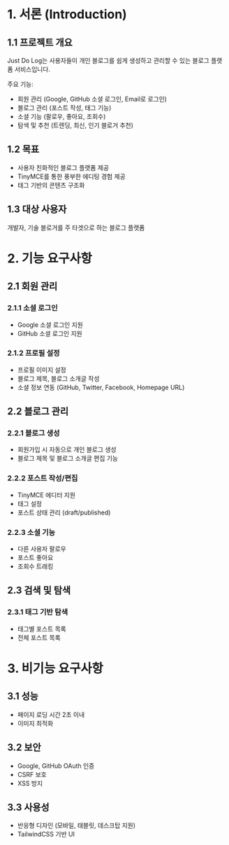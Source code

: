 # 1. 서론 (Introduction)
## 1.1 프로젝트 개요
Just Do Log는 사용자들이 개인 블로그를 쉽게 생성하고 관리할 수 있는 블로그 플랫폼 서비스입니다.

주요 기능: 
- 회원 관리 (Google, GitHub 소셜 로그인, Email로 로그인)
- 블로그 관리 (포스트 작성, 태그 기능)
- 소셜 기능 (팔로우, 좋아요, 조회수)
- 탐색 및 추천 (트렌딩, 최신, 인기 블로거 추천)

## 1.2 목표
- 사용자 친화적인 블로그 플랫폼 제공
- TinyMCE를 통한 풍부한 에디팅 경험 제공
- 태그 기반의 콘텐츠 구조화

## 1.3 대상 사용자
개발자, 기술 블로거를 주 타겟으로 하는 블로그 플랫폼

# 2. 기능 요구사항
## 2.1 회원 관리
### 2.1.1 소셜 로그인
- Google 소셜 로그인 지원
- GitHub 소셜 로그인 지원

### 2.1.2 프로필 설정
- 프로필 이미지 설정
- 블로그 제목, 블로그 소개글 작성
- 소셜 정보 연동 (GitHub, Twitter, Facebook, Homepage URL)

## 2.2 블로그 관리
### 2.2.1 블로그 생성
- 회원가입 시 자동으로 개인 블로그 생성
- 블로그 제목 및 블로그 소개글 편집 기능

### 2.2.2 포스트 작성/편집
- TinyMCE 에디터 지원
- 태그 설정
- 포스트 상태 관리 (draft/published)

### 2.2.3 소셜 기능
- 다른 사용자 팔로우
- 포스트 좋아요
- 조회수 트래킹

## 2.3 검색 및 탐색
### 2.3.1 태그 기반 탐색
- 태그별 포스트 목록
- 전체 포스트 목록

# 3. 비기능 요구사항
## 3.1 성능
- 페이지 로딩 시간 2초 이내
- 이미지 최적화

## 3.2 보안
- Google, GitHub OAuth 인증
- CSRF 보호
- XSS 방지

## 3.3 사용성
- 반응형 디자인 (모바일, 태블릿, 데스크탑 지원)
- TailwindCSS 기반 UI
